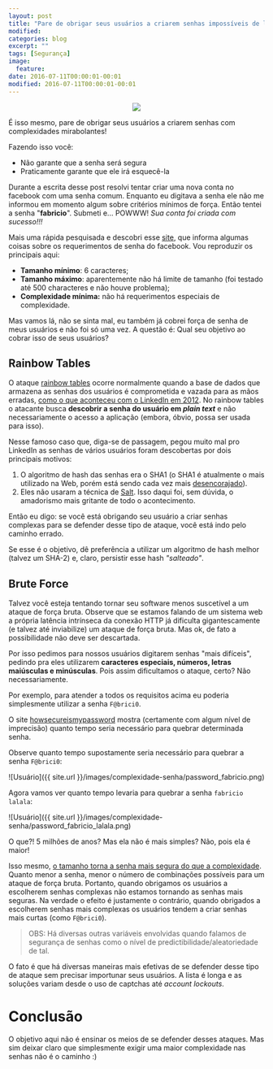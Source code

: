 ```yaml
---
layout: post
title: "Pare de obrigar seus usuários a criarem senhas impossíveis de lembrar"
modified:
categories: blog
excerpt: ""
tags: [Segurança]
image:
  feature:
date: 2016-07-11T00:00:01-00:01
modified: 2016-07-11T00:00:01-00:01
---
```


<div style="text-align:center">
  <img style="text-align: center;" src="{{ site.url }}/images/complexidade-senha/usuario-confuso.png">
</div>

É isso mesmo, pare de obrigar seus usuários a criarem senhas com complexidades mirabolantes! 

Fazendo isso você:

* Não garante que a senha será segura
* Praticamente garante que ele irá esquecê-la

Durante a escrita desse post resolvi tentar criar uma nova conta no facebook com uma senha comum. Enquanto eu digitava a senha ele não me informou em momento algum sobre critérios mínimos de força. Então tentei a senha "**fabricio**". Submeti e... POWWW! *Sua conta foi criada com sucesso!!!* 

Mais uma rápida pesquisada e descobri esse [site](http://www.passwordpit.com/facebook-password-requirements/),   que informa algumas coisas sobre os requerimentos de senha do facebook. Vou reproduzir os principais aqui:

* **Tamanho mínimo**: 6 caracteres;
* **Tamanho máximo**: aparentemente não há limite de tamanho (foi testado até 500 characteres e não houve problema);
* **Complexidade mínima:** não há requerimentos especiais de complexidade. 
 
Mas vamos lá, não se sinta mal, eu também já cobrei força de senha de meus usuários e não foi só uma vez. A questão é: Qual seu objetivo ao cobrar isso de seus usuários?

## Rainbow Tables

O ataque [rainbow tables](http://stackoverflow.com/a/1012793/890890) ocorre normalmente quando a base de dados que armazena as senhas dos usuários é comprometida e vazada para as mãos erradas, [como o que aconteceu com o LinkedIn em 2012](https://www.troyhunt.com/observations-and-thoughts-on-the-linkedin-data-breach/). No rainbow tables o atacante busca **descobrir a senha do usuário em *plain text*** e não necessariamente o acesso a aplicação (embora, óbvio, possa ser usada para isso).

Nesse famoso caso que, diga-se de passagem, pegou muito mal pro LinkedIn as senhas de vários usuários foram descobertas por dois principais motivos:

1. O algoritmo de hash das senhas era o SHA1 (o SHA1 é atualmente o mais utilizado na Web, porém está sendo cada vez mais [desencorajado](https://konklone.com/post/why-google-is-hurrying-the-web-to-kill-sha-1)).
2. Eles não usaram a técnica de [Salt](https://crackstation.net/hashing-security.htm). Isso daqui foi, sem dúvida, o amadorismo mais gritante de todo o acontecimento. 

Então eu digo: se você está obrigando seu usuário a criar senhas complexas para se defender desse tipo de ataque, você está indo pelo caminho errado.

Se esse é o objetivo, dê preferência a utilizar um algoritmo de hash melhor (talvez um SHA-2) e, claro, persistir esse hash *"salteado"*.

## Brute Force 

Talvez você esteja tentando tornar seu software menos suscetível a um ataque de força bruta. Observe que se estamos falando de um sistema web a própria latência intrínseca da conexão HTTP já dificulta gigantescamente (e talvez até inviabilize) um ataque de força bruta. Mas ok, de fato a possibilidade não deve ser descartada. 

Por isso pedimos para nossos usuários digitarem senhas "mais difíceis", pedindo pra eles utilizarem **caracteres especiais, números, letras maiúsculas e minúsculas**. Pois assim dificultamos o ataque, certo? Não necessariamente.

Por exemplo, para atender a todos os requisitos acima eu poderia simplesmente utilizar a senha `F@brici0`.

O site [howsecureismypassword](https://howsecureismypassword.net/) mostra (certamente com algum nível de imprecisão) quanto tempo seria necessário para quebrar determinada senha.

Observe quanto tempo supostamente seria necessário para quebrar a senha `F@brici0`:

![Usuário]({{ site.url }}/images/complexidade-senha/password_fabricio.png)

Agora vamos ver quanto tempo levaria para quebrar a senha `fabricio lalala`:

![Usuário]({{ site.url }}/images/complexidade-senha/password_fabricio_lalala.png)

O que?! 5 milhões de anos? Mas ela não é mais simples? Não, pois ela é maior!

Isso mesmo, [o tamanho torna a senha mais segura do que a complexidade](http://crambler.com/password-security-why-secure-passwords-need-length-over-complexity/). Quanto menor a senha, menor o número de combinações possíveis para um ataque de força bruta. Portanto, quando obrigamos os usuários a escolherem senhas complexas não estamos tornando as senhas mais seguras. Na verdade o efeito é justamente o contrário, quando obrigados a escolherem senhas mais complexas os usuários tendem a criar senhas mais curtas (como `F@brici0`).

> OBS: Há diversas outras variáveis envolvidas quando falamos de segurança de senhas como o   nível de predictibilidade/aleatoriedade de tal.

O fato é que há diversas maneiras mais efetivas de se defender desse tipo de ataque sem precisar importunar seus usuários. A lista é longa e as soluções variam desde o uso de captchas até *account lockouts*. 

# Conclusão

O objetivo aqui não é ensinar os meios de se defender desses ataques. Mas sim deixar claro que simplesmente exigir uma maior complexidade nas senhas não é o caminho :)